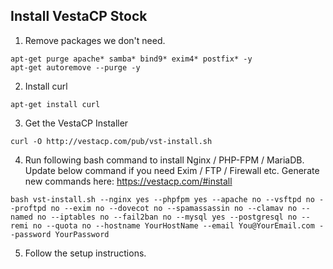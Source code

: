 ## Install VestaCP Stock

1. Remove packages we don't need.  
```
apt-get purge apache* samba* bind9* exim4* postfix* -y  
apt-get autoremove --purge -y
```
2. Install curl
```
apt-get install curl
```
3. Get the VestaCP Installer
```
curl -O http://vestacp.com/pub/vst-install.sh
```
4. Run following bash command to install Nginx / PHP-FPM / MariaDB.  
   Update below command if you need Exim / FTP / Firewall etc. Generate new commands here: https://vestacp.com/#install
```
bash vst-install.sh --nginx yes --phpfpm yes --apache no --vsftpd no --proftpd no --exim no --dovecot no --spamassassin no --clamav no --named no --iptables no --fail2ban no --mysql yes --postgresql no --remi no --quota no --hostname YourHostName --email You@YourEmail.com --password YourPassword
```
5. Follow the setup instructions.
